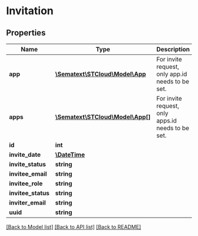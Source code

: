 # Invitation

## Properties
Name | Type | Description | Notes
------------ | ------------- | ------------- | -------------
**app** | [**\Sematext\STCloud\Model\App**](App.md) | For invite request, only app.id needs to be set. | [optional] 
**apps** | [**\Sematext\STCloud\Model\App[]**](App.md) | For invite request, only apps.id needs to be set. | [optional] 
**id** | **int** |  | [optional] 
**invite_date** | [**\DateTime**](\DateTime.md) |  | [optional] 
**invite_status** | **string** |  | [optional] 
**invitee_email** | **string** |  | [optional] 
**invitee_role** | **string** |  | [optional] 
**invitee_status** | **string** |  | [optional] 
**inviter_email** | **string** |  | [optional] 
**uuid** | **string** |  | [optional] 

[[Back to Model list]](../README.md#documentation-for-models) [[Back to API list]](../README.md#documentation-for-api-endpoints) [[Back to README]](../README.md)


